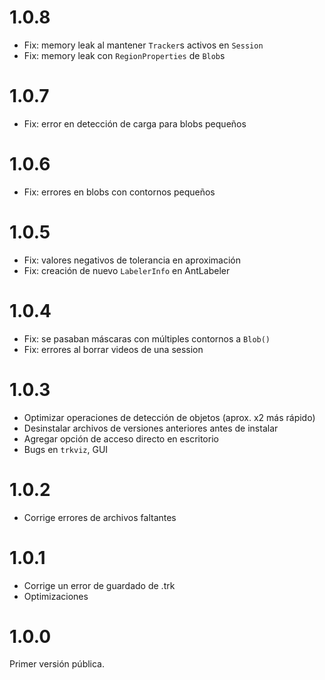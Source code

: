# 1.0.8

- Fix: memory leak al mantener `Tracker`s activos en `Session`
- Fix: memory leak con `RegionProperties` de `Blob`s
# 1.0.7

- Fix: error en detección de carga para blobs pequeños

# 1.0.6

- Fix: errores en blobs con contornos pequeños

# 1.0.5

- Fix: valores negativos de tolerancia en aproximación
- Fix: creación de nuevo `LabelerInfo` en AntLabeler

# 1.0.4

- Fix: se pasaban máscaras con múltiples contornos a `Blob()`
- Fix: errores al borrar videos de una session
# 1.0.3

- Optimizar operaciones de detección de objetos (aprox. x2 más rápido)
- Desinstalar archivos de versiones anteriores antes de instalar
- Agregar opción de acceso directo en escritorio
- Bugs en `trkviz`, GUI
# 1.0.2

- Corrige errores de archivos faltantes

# 1.0.1

- Corrige un error de guardado de .trk
- Optimizaciones
# 1.0.0

Primer versión pública.
